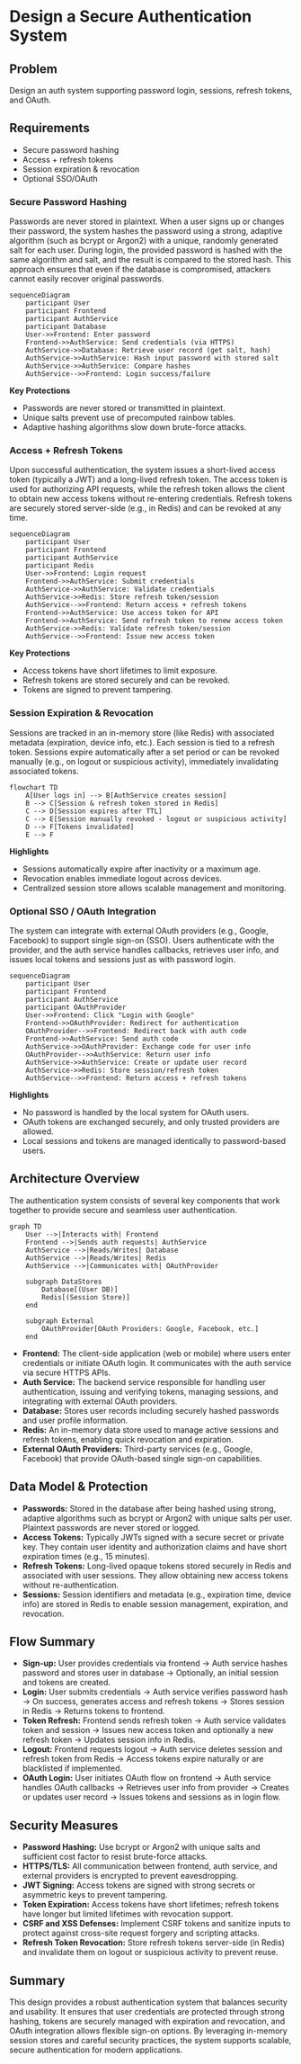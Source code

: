 # Design a Secure Authentication System

## Problem
Design an auth system supporting password login, sessions, refresh tokens, and OAuth.

## Requirements
- Secure password hashing
- Access + refresh tokens
- Session expiration & revocation
- Optional SSO/OAuth

### Secure Password Hashing

Passwords are never stored in plaintext. When a user signs up or changes their password, the system hashes the password using a strong, adaptive algorithm (such as bcrypt or Argon2) with a unique, randomly generated salt for each user. During login, the provided password is hashed with the same algorithm and salt, and the result is compared to the stored hash. This approach ensures that even if the database is compromised, attackers cannot easily recover original passwords.

```mermaid
sequenceDiagram
    participant User
    participant Frontend
    participant AuthService
    participant Database
    User->>Frontend: Enter password
    Frontend->>AuthService: Send credentials (via HTTPS)
    AuthService->>Database: Retrieve user record (get salt, hash)
    AuthService->>AuthService: Hash input password with stored salt
    AuthService->>AuthService: Compare hashes
    AuthService-->>Frontend: Login success/failure
```

**Key Protections**
- Passwords are never stored or transmitted in plaintext.
- Unique salts prevent use of precomputed rainbow tables.
- Adaptive hashing algorithms slow down brute-force attacks.

### Access + Refresh Tokens

Upon successful authentication, the system issues a short-lived access token (typically a JWT) and a long-lived refresh token. The access token is used for authorizing API requests, while the refresh token allows the client to obtain new access tokens without re-entering credentials. Refresh tokens are securely stored server-side (e.g., in Redis) and can be revoked at any time.

```mermaid
sequenceDiagram
    participant User
    participant Frontend
    participant AuthService
    participant Redis
    User->>Frontend: Login request
    Frontend->>AuthService: Submit credentials
    AuthService->>AuthService: Validate credentials
    AuthService->>Redis: Store refresh token/session
    AuthService-->>Frontend: Return access + refresh tokens
    Frontend->>AuthService: Use access token for API
    Frontend->>AuthService: Send refresh token to renew access token
    AuthService->>Redis: Validate refresh token/session
    AuthService-->>Frontend: Issue new access token
```

**Key Protections**
- Access tokens have short lifetimes to limit exposure.
- Refresh tokens are stored securely and can be revoked.
- Tokens are signed to prevent tampering.

### Session Expiration & Revocation

Sessions are tracked in an in-memory store (like Redis) with associated metadata (expiration, device info, etc.). Each session is tied to a refresh token. Sessions expire automatically after a set period or can be revoked manually (e.g., on logout or suspicious activity), immediately invalidating associated tokens.

```mermaid
flowchart TD
    A[User logs in] --> B[AuthService creates session]
    B --> C[Session & refresh token stored in Redis]
    C --> D[Session expires after TTL]
    C --> E[Session manually revoked - logout or suspicious activity]
    D --> F[Tokens invalidated]
    E --> F
```

**Highlights**
- Sessions automatically expire after inactivity or a maximum age.
- Revocation enables immediate logout across devices.
- Centralized session store allows scalable management and monitoring.

### Optional SSO / OAuth Integration

The system can integrate with external OAuth providers (e.g., Google, Facebook) to support single sign-on (SSO). Users authenticate with the provider, and the auth service handles callbacks, retrieves user info, and issues local tokens and sessions just as with password login.

```mermaid
sequenceDiagram
    participant User
    participant Frontend
    participant AuthService
    participant OAuthProvider
    User->>Frontend: Click "Login with Google"
    Frontend->>OAuthProvider: Redirect for authentication
    OAuthProvider-->>Frontend: Redirect back with auth code
    Frontend->>AuthService: Send auth code
    AuthService->>OAuthProvider: Exchange code for user info
    OAuthProvider-->>AuthService: Return user info
    AuthService->>AuthService: Create or update user record
    AuthService->>Redis: Store session/refresh token
    AuthService-->>Frontend: Return access + refresh tokens
```

**Highlights**
- No password is handled by the local system for OAuth users.
- OAuth tokens are exchanged securely, and only trusted providers are allowed.
- Local sessions and tokens are managed identically to password-based users.

## Architecture Overview

The authentication system consists of several key components that work together to provide secure and seamless user authentication.

```mermaid
graph TD
    User -->|Interacts with| Frontend
    Frontend -->|Sends auth requests| AuthService
    AuthService -->|Reads/Writes| Database
    AuthService -->|Reads/Writes| Redis
    AuthService -->|Communicates with| OAuthProvider

    subgraph DataStores
        Database[(User DB)]
        Redis[(Session Store)]
    end

    subgraph External
        OAuthProvider[OAuth Providers: Google, Facebook, etc.]
    end
```

- **Frontend:** The client-side application (web or mobile) where users enter credentials or initiate OAuth login. It communicates with the auth service via secure HTTPS APIs.
- **Auth Service:** The backend service responsible for handling user authentication, issuing and verifying tokens, managing sessions, and integrating with external OAuth providers.
- **Database:** Stores user records including securely hashed passwords and user profile information.
- **Redis:** An in-memory data store used to manage active sessions and refresh tokens, enabling quick revocation and expiration.
- **External OAuth Providers:** Third-party services (e.g., Google, Facebook) that provide OAuth-based single sign-on capabilities.

## Data Model & Protection

- **Passwords:** Stored in the database after being hashed using strong, adaptive algorithms such as bcrypt or Argon2 with unique salts per user. Plaintext passwords are never stored or logged.
- **Access Tokens:** Typically JWTs signed with a secure secret or private key. They contain user identity and authorization claims and have short expiration times (e.g., 15 minutes).
- **Refresh Tokens:** Long-lived opaque tokens stored securely in Redis and associated with user sessions. They allow obtaining new access tokens without re-authentication.
- **Sessions:** Session identifiers and metadata (e.g., expiration time, device info) are stored in Redis to enable session management, expiration, and revocation.

## Flow Summary

- **Sign-up:** User provides credentials via frontend → Auth service hashes password and stores user in database → Optionally, an initial session and tokens are created.
- **Login:** User submits credentials → Auth service verifies password hash → On success, generates access and refresh tokens → Stores session in Redis → Returns tokens to frontend.
- **Token Refresh:** Frontend sends refresh token → Auth service validates token and session → Issues new access token and optionally a new refresh token → Updates session info in Redis.
- **Logout:** Frontend requests logout → Auth service deletes session and refresh token from Redis → Access tokens expire naturally or are blacklisted if implemented.
- **OAuth Login:** User initiates OAuth flow on frontend → Auth service handles OAuth callbacks → Retrieves user info from provider → Creates or updates user record → Issues tokens and sessions as in login flow.

## Security Measures

- **Password Hashing:** Use bcrypt or Argon2 with unique salts and sufficient cost factor to resist brute-force attacks.
- **HTTPS/TLS:** All communication between frontend, auth service, and external providers is encrypted to prevent eavesdropping.
- **JWT Signing:** Access tokens are signed with strong secrets or asymmetric keys to prevent tampering.
- **Token Expiration:** Access tokens have short lifetimes; refresh tokens have longer but limited lifetimes with revocation support.
- **CSRF and XSS Defenses:** Implement CSRF tokens and sanitize inputs to protect against cross-site request forgery and scripting attacks.
- **Refresh Token Revocation:** Store refresh tokens server-side (in Redis) and invalidate them on logout or suspicious activity to prevent reuse.

## Summary

This design provides a robust authentication system that balances security and usability. It ensures that user credentials are protected through strong hashing, tokens are securely managed with expiration and revocation, and OAuth integration allows flexible sign-on options. By leveraging in-memory session stores and careful security practices, the system supports scalable, secure authentication for modern applications.
